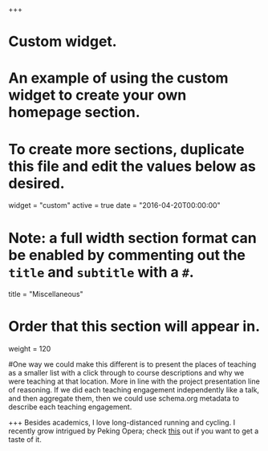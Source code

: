 +++
# Custom widget.
# An example of using the custom widget to create your own homepage section.
# To create more sections, duplicate this file and edit the values below as desired.
widget = "custom"
active = true
date = "2016-04-20T00:00:00"

# Note: a full width section format can be enabled by commenting out the `title` and `subtitle` with a `#`.
title = "Miscellaneous"

# Order that this section will appear in.
weight = 120

#One way we could make this different is to present the places of teaching as a smaller list with a click through to course descriptions and why we were teaching at that location. More in line with the project presentation line of reasoning. If we did each teaching engagement independently like a talk, and then aggregate them, then we could use schema.org metadata to describe each teaching engagement.

+++
Besides academics, I love long-distanced running and cycling. I recently grow intrigued by Peking Opera; check [this](https://youtu.be/wzBDB-u1pRg) out if you want to get a taste of it.
<br>
<!-- Visitor map -->
<script type="text/javascript" src="//rf.revolvermaps.com/0/0/7.js?i=506wu2s1yak&amp;m=1&amp;c=4e2a84&amp;cr1=ffffff&amp;sx=0" async="async"></script>

<br>
<!-- Visitor map -->
<script type='text/javascript' id='clustrmaps' src='//cdn.clustrmaps.com/map_v2.js?cl=ffffff&w=300&t=n&d=qXLdy3JPF4zMCltOO4thCUx2zJaLRyv80imFIvFkxhk&co=2d78ad&cmo=3acc3a&cmn=ff5353&ct=ffffff'></script>
